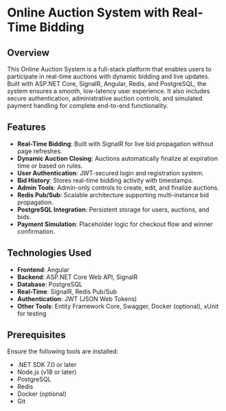 # Online Auction System with Real-Time Bidding

## Overview
This Online Auction System is a full-stack platform that enables users to participate in real-time auctions with dynamic bidding and live updates. Built with ASP.NET Core, SignalR, Angular, Redis, and PostgreSQL, the system ensures a smooth, low-latency user experience. It also includes secure authentication, administrative auction controls, and simulated payment handling for complete end-to-end functionality.

## Features
- **Real-Time Bidding**: Built with SignalR for live bid propagation without page refreshes.
- **Dynamic Auction Closing**: Auctions automatically finalize at expiration time or based on rules.
- **User Authentication**: JWT-secured login and registration system.
- **Bid History**: Stores real-time bidding activity with timestamps.
- **Admin Tools**: Admin-only controls to create, edit, and finalize auctions.
- **Redis Pub/Sub**: Scalable architecture supporting multi-instance bid propagation.
- **PostgreSQL Integration**: Persistent storage for users, auctions, and bids.
- **Payment Simulation**: Placeholder logic for checkout flow and winner confirmation.

## Technologies Used
- **Frontend**: Angular
- **Backend**: ASP.NET Core Web API, SignalR
- **Database**: PostgreSQL
- **Real-Time**: SignalR, Redis Pub/Sub
- **Authentication**: JWT (JSON Web Tokens)
- **Other Tools**: Entity Framework Core, Swagger, Docker (optional), xUnit for testing

## Prerequisites
Ensure the following tools are installed:
- .NET SDK 7.0 or later
- Node.js (v18 or later)
- PostgreSQL
- Redis
- Docker (optional)
- Git

